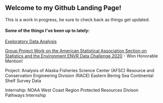 ## Welcome to my Github Landing Page!

This is a work in progress, be sure to check back as things get updated.


#### Some of the things I've been up to lately:


[Exploratory Data Analysis](https://erickabsmith.shinyapps.io/catch-data/)

[Group Project Work on the American Statistical Association Section on Statistics and the Environment ENVR Data Challenge 2020](https://jimmylovestea.shinyapps.io/datadash/) - Won Honorable Mention!

Project: Analysis of Alaska Fisheries Science Center (AFSC) Resource and Conservation Engineering Division (RACE) Eastern Bering Sea Continental Shelf Survey Data

Internship: NOAA West Coast Region Protected Resources Divison Pathways Internship
